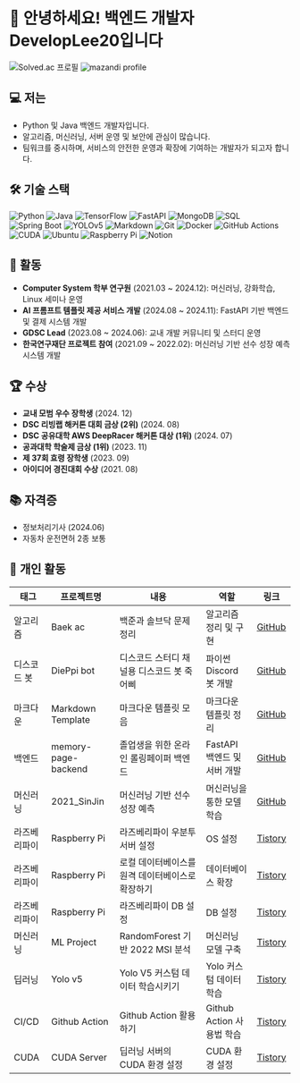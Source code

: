 # 👋 안녕하세요! 백엔드 개발자 DevelopLee20입니다

![Solved.ac 프로필](http://mazassumnida.wtf/api/v2/generate_badge?boj=DevelopLee20)
![mazandi profile](http://mazandi.herokuapp.com/api?handle=DevelopLee20)

## 💻 저는

- Python 및 Java 백엔드 개발자입니다.
- 알고리즘, 머신러닝, 서버 운영 및 보안에 관심이 많습니다.
- 팀워크를 중시하며, 서비스의 안전한 운영과 확장에 기여하는 개발자가 되고자 합니다.

## 🛠️ 기술 스택

![Python](https://img.shields.io/badge/Python-3776AB?style=flat&logo=python&logoColor=white)
![Java](https://img.shields.io/badge/Java-007396?style=flat&logo=java&logoColor=white)
![TensorFlow](https://img.shields.io/badge/TensorFlow-FF6F00?style=flat&logo=tensorflow&logoColor=white)
![FastAPI](https://img.shields.io/badge/FastAPI-009688?style=flat&logo=fastapi&logoColor=white)
![MongoDB](https://img.shields.io/badge/MongoDB-47A248?style=flat&logo=mongodb&logoColor=white)
![SQL](https://img.shields.io/badge/SQL-4479A1?style=flat&logo=postgresql&logoColor=white)
![Spring Boot](https://img.shields.io/badge/Spring_Boot-6DB33F?style=flat&logo=spring-boot&logoColor=white)
![YOLOv5](https://img.shields.io/badge/YOLOv5-292929?style=flat&logo=openCV&logoColor=white)
![Markdown](https://img.shields.io/badge/Markdown-000000?style=flat&logo=markdown&logoColor=white)
![Git](https://img.shields.io/badge/Git-F05032?style=flat&logo=git&logoColor=white)
![Docker](https://img.shields.io/badge/Docker-2496ED?style=flat&logo=docker&logoColor=white)
![GitHub Actions](https://img.shields.io/badge/GitHub_Actions-2088FF?style=flat&logo=github-actions&logoColor=white)
![CUDA](https://img.shields.io/badge/CUDA-76B900?style=flat&logo=nvidia&logoColor=white)
![Ubuntu](https://img.shields.io/badge/Ubuntu-E95420?style=flat&logo=ubuntu&logoColor=white)
![Raspberry Pi](https://img.shields.io/badge/Raspberry_Pi-C51A4A?style=flat&logo=raspberrypi&logoColor=white)
![Notion](https://img.shields.io/badge/Notion-000000?style=flat&logo=notion&logoColor=white)

## 📌 활동

- **Computer System 학부 연구원** (2021.03 ~ 2024.12): 머신러닝, 강화학습, Linux 세미나 운영
- **AI 프롬프트 템플릿 제공 서비스 개발** (2024.08 ~ 2024.11): FastAPI 기반 백엔드 및 결제 시스템 개발
- **GDSC Lead** (2023.08 ~ 2024.06): 교내 개발 커뮤니티 및 스터디 운영
- **한국연구재단 프로젝트 참여** (2021.09 ~ 2022.02): 머신러닝 기반 선수 성장 예측 시스템 개발

## 🏆 수상

- **교내 모범 우수 장학생** (2024. 12)
- **DSC 리빙랩 해커톤 대회 금상 (2위)** (2024. 08)
- **DSC 공유대학 AWS DeepRacer 해커톤 대상 (1위)** (2024. 07)
- **공과대학 학술제 금상 (1위)** (2023. 11)
- **제 37회 효령 장학생** (2023. 09)
- **아이디어 경진대회 수상** (2021. 08)

## 📚 자격증

- 정보처리기사 (2024.06)
- 자동차 운전면허 2종 보통

## 🧩 개인 활동

| 태그 | 프로젝트명 | 내용 | 역할 | 링크 |
|------|------------|------|------|------|
| 알고리즘 | Baek ac | 백준과 솔브닥 문제 정리 | 알고리즘 정리 및 구현 | [GitHub](https://github.com/DevelopLee20/Baek-ac) |
| 디스코드 봇 | DiePpi bot | 디스코드 스터디 채널용 디스코드 봇 죽어삐 | 파이썬 Discord 봇 개발 | [GitHub](https://github.com/DevelopLee20/DiePpi_bot) |
| 마크다운 | Markdown Template | 마크다운 템플릿 모음 | 마크다운 템플릿 정리 | [GitHub](https://github.com/DevelopLee20/Markdown_Template) |
| 백엔드 | memory-page-backend | 졸업생을 위한 온라인 롤링페이퍼 백엔드 | FastAPI 백엔드 및 서버 개발 | [GitHub](https://github.com/memory-page/memory-page-backend) |
| 머신러닝 | 2021_SinJin | 머신러닝 기반 선수 성장 예측 | 머신러닝을 통한 모델 학습 | [GitHub](https://github.com/DevelopLee20/2021_SinJin) |
| 라즈베리파이 | Raspberry Pi | 라즈베리파이 우분투 서버 설정 | OS 설정 | [Tistory](https://leeingyu.tistory.com/120) |
| 라즈베리파이 | Raspberry Pi | 로컬 데이터베이스를 원격 데이터베이스로 확장하기 | 데이터베이스 확장 | [Tistory](https://leeingyu.tistory.com/130) |
| 라즈베리파이 | Raspberry Pi | 라즈베리파이 DB 설정 | DB 설정 | [Tistory](https://leeingyu.tistory.com/126) |
| 머신러닝 | ML Project | RandomForest 기반 2022 MSI 분석 | 머신러닝 모델 구축 | [Tistory](https://leeingyu.tistory.com/18) |
| 딥러닝 | Yolo v5 | Yolo V5 커스텀 데이터 학습시키기 | Yolo 커스텀 데이터 학습 | [Tistory](https://leeingyu.tistory.com/74) |
| CI/CD | Github Action | Github Action 활용하기 | Github Action 사용법 학습 | [Tistory](https://leeingyu.tistory.com/98) |
| CUDA | CUDA Server | 딥러닝 서버의 CUDA 환경 설정 | CUDA 환경 설정 | [Tistory](https://leeingyu.tistory.com/65) |
